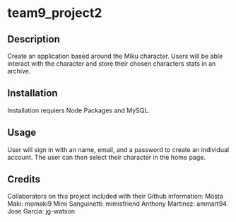 # team9_project2

## Description
Create an application based around the Miku character. Users will be able interact with the character and store their chosen characters stats in an archive.

## Installation
Installation requiers Node Packages and MySQL. 

## Usage
User will sign in with an name, email, and a password to create an individual account. The user can then select their character in the home page.  

## Credits
Collaborators on this project included with their Github information: 
Mosta Maki: momaki9
Mimi Sanguinetti: mimisfriend
Anthony Martinez: ammart94
Jose Garcia: jg-watson
